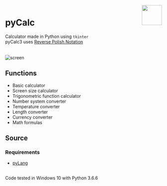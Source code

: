 <img align="right" src="https://github.com/Programista3/pyCalc/blob/master/images/logo.png?raw=true" width="64" height="64">

# pyCalc
Calculator made in Python using `tkinter`  
pyCalc3 uses [Reverse Polish Notation](https://en.wikipedia.org/wiki/Reverse_Polish_notation)<br><br><br>
![screen](https://github.com/Programista3/pyCalc/blob/master/images/pyCalc3.png?1)
## Functions
- Basic calculator
- Screen size calculator
- Trigonometric function calculator
- Number system converter
- Temperature converter
- Length converter
- Currency converter
- Math formulas
## Source
### Requirements
- [pyLang](https://github.com/Programista3/pyLang)

<br>Code tested in Windows 10 with Python 3.6.6
